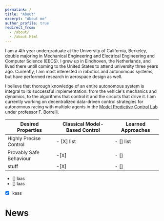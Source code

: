 ```yaml
---
permalink: /
title: "About"
excerpt: "About me"
author_profile: true
redirect_from: 
  - /about/
  - /about.html
---
```


I am a 4th year undergraduate at the University of California, Berkeley, double majoring in Mechanical Engineering and Electrical Engineering and Computer Science (EECS). I grew up in Eindhoven, the Netherlands, and lived there untill coming to the United States to attend university three years ago. Currently, I am most interested in robotics and autonomous systems, but have performed research in aerospace design as well. 

I believe that thorough knowledge of an entire autonomous system is integral to its successful implementation: from the vehicle's mechanics and dynamics, to the algorithms that control it and the circuits that drive it. I am currently working on decentralized data-driven control strategies for autonomous racing with multiple agents in the [Model Predictive Control Lab](http://www.mpc.berkeley.edu/) under professor F. Borrelli. 

| Desired Properties | Classical Model-Based Control | Learned Approaches |
|---|---|---|
| Highly Precise Control | - [X] list | - [] list|
| Provably Safe Behaviour | -[X] | - [] |
| stuff | -[X] | - [] | 

- [] laas
- [] laas
- [x] kaas

News
======